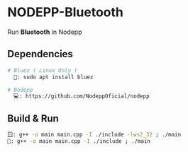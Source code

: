 # NODEPP-Bluetooth
Run **Bluetooth** in Nodepp

## Dependencies
```bash
# Bluez ( Linux Only )
  🐧: sudo apt install bluez

# Nodepp
  💻: https://github.com/NodeppOficial/nodepp
```

## Build & Run
```bash
🪟: g++ -o main main.cpp -I ./include -lws2_32 ; ./main
🐧: g++ -o main main.cpp -I ./include ; ./main
```
